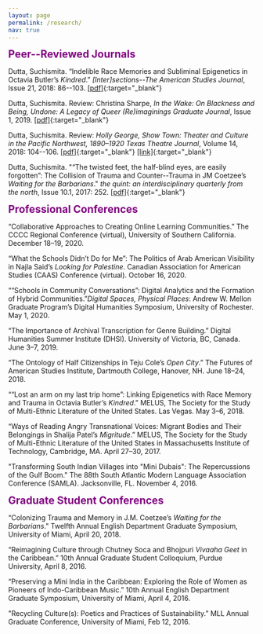 ```yaml
---
layout: page
permalink: /research/
nav: true
---
```


<span style="color:purple; font-size:1.5em">**Peer--Reviewed Journals**</span>

Dutta, Suchismita. “Indelible Race Memories and Subliminal Epigenetics in Octavia Butler’s *Kindred*.” *\[Inter\]sections--The American Studies Journal*, Issue 21, 2018: 86--103. [[pdf]](https://intersections-journal.com/wp-content/uploads/2019/07/5.-Dutta-article.pdf){:target="\_blank"} 

Dutta, Suchismita. Review: Christina Sharpe, *In the Wake: On Blackness and Being, Undone: A Legacy of Queer (Re)imaginings Graduate Journal*, Issue 1, 2019. [[pdf]](/assets/pdf/undone_review_christina_sharpe.pdf){:target="\_blank"}

Dutta, Suchismita. Review: *Holly George, Show Town: Theater and Culture in the Pacific Northwest, 1890–1920* *Texas Theatre Journal*, Volume 14, 2018: 104--106. [[pdf]](/assets/pdf/texas_theatre_journal_book_review.pdf){:target="\_blank"} [[link]](https://www.amazon.com/Texas-Theatre-Journal-Educational-Association/dp/1983443913){:target="\_blank"} 

Dutta, Suchismita. "“The twisted feet, the half-blind eyes, are easily forgotten”: The Collision of Trauma and Counter--Trauma in JM Coetzee’s *Waiting for the Barbarians*." *the quint: an interdisciplinary quarterly from the north*, Issue 10.1, 2017: 252. [[pdf]](https://www.ucn.ca/sites/academics/facultyarts/programofferings/arts/humanities/The%20Quint/The%20Quint%20v10.1.pdf#page=127){:target="\_blank"} 

<span style="color:purple; font-size:1.5em">**Professional Conferences**</span>

“Collaborative Approaches to Creating Online Learning Communities.” The CCCC Regional Conference (virtual), University of Southern California. December 18–19, 2020.

“What the Schools Didn’t Do for Me”: The Politics of Arab American Visibility in Najla Said’s *Looking for Palestine*. Canadian Association for American Studies (CAAS) Conference (virtual). October 16, 2020.

““Schools in Community Conversations”: Digital Analytics and the Formation of Hybrid Communities.”*Digital Spaces, Physical Places*: Andrew W. Mellon Graduate Program’s Digital Humanities Symposium, University of Rochester. May 1, 2020.

“The Importance of Archival Transcription for Genre Building.” Digital Humanities Summer Institute (DHSI). University of Victoria, BC, Canada. June 3–7, 2019.

“The Ontology of Half Citizenships in Teju Cole’s *Open City*.” The Futures of American Studies Institute, Dartmouth College, Hanover, NH. June 18–24, 2018.

““Lost an arm on my last trip home”: Linking Epigenetics with Race Memory and Trauma in Octavia Butler’s *Kindred*.” MELUS, The Society for the Study of Multi-Ethnic Literature of the United States. Las Vegas. May 3–6, 2018.

“Ways of Reading Angry Transnational Voices: Migrant Bodies and Their Belongings in Shalija Patel’s *Migritude*.” MELUS, The Society for the Study of Multi-Ethnic Literature of the United States in Massachusetts Institute of Technology, Cambridge, MA. April 27–30, 2017.

"Transforming South Indian Villages into "Mini Dubais": The Repercussions of the Gulf Boom." The 88th South Atlantic Modern Language Association Conference (SAMLA). Jacksonville, FL. November 4, 2016.


<span style="color:purple; font-size:1.5em">**Graduate Student Conferences**</span>

“Colonizing Trauma and Memory in J.M. Coetzee’s *Waiting for the Barbarians*." Twelfth Annual English Department Graduate Symposium, University of Miami, April 20, 2018.

“Reimagining Culture through Chutney Soca and Bhojpuri *Vivaaha Geet* in the Caribbean.” 10th Annual Graduate Student Colloquium, Purdue University, April 8, 2016.

“Preserving a Mini India in the Caribbean: Exploring the Role of Women as Pioneers of Indo-Caribbean Music.” 10th Annual English Department Graduate Symposium, University of Miami, April 4, 2016.

"Recycling Culture(s): Poetics and Practices of Sustainability.” MLL Annual Graduate Conference, University of Miami, Feb 12, 2016.